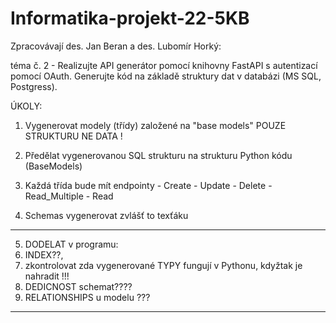 # Informatika-projekt-22-5KB

Zpracovávají des. Jan Beran a des. Lubomír Horký:

téma č. 2 - Realizujte API generátor pomocí knihovny FastAPI s autentizací pomocí OAuth. Generujte kód na základě struktury dat v databázi (MS SQL, Postgress).


ÚKOLY:
1) Vygenerovat modely (třídy) založené na "base models" POUZE STRUKTURU NE DATA !
2) Předělat vygenerovanou SQL strukturu na strukturu Python kódu (BaseModels)
3) Každá třída bude mít endpointy - Create
                                  - Update
                                  - Delete
                                  - Read_Multiple
                                  - Read

4) Schemas vygenerovat zvlášť to texťáku
------------------------------------------------------------------------                                 
5) DODELAT v programu:
6) INDEX??,
7) zkontrolovat zda vygenerované TYPY fungují v Pythonu, kdyžtak je nahradit !!!
8) DEDICNOST schemat????
9) RELATIONSHIPS u modelu ???
------------------------------------------------------------------------
